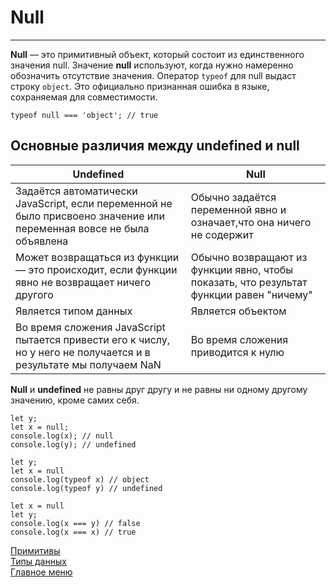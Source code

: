 # Null
____
__Null__ — это примитивный объект, который состоит из единственного значения null. Значение __null__ используют, когда нужно намеренно обозначить отсутствие значения. Оператор `typeof` для null выдаст строку `object`. Это официально признанная ошибка в языке, сохраняемая для совместимости.
```
typeof null === 'object'; // true
```
## Основные различия между undefined и null

<table>
   <thead>
        <tr>
            <th>Undefined</th>
            <th>Null</th>
        </tr>
    </thead>
    <tbody>
    <tr>
        <td>Задаётся автоматически JavaScript, если переменной не было присвоено значение или переменная вовсе не была объявлена</td>
        <td>Oбычно задаётся переменной явно и означает,что она ничего не содержит</td>
    </tr>
    <tr>
        <td>Может возвращаться из функции — это происходит, если функции явно не возвращает ничего другого </td>
        <td>Oбычно возвращают из функции явно, чтобы показать, что результат функции равен "ничему"</td>
    </tr>
    <tr>
        <td>Является типом данных</td>
        <td>Является объектом </td>
    </tr>
    <tr>
        <td>Во время сложения JavaScript пытается привести его к числу, но у него не получается и в результате мы получаем NaN</td>
        <td>Во время сложения приводится к нулю </td>
    </tr>
    </tbody>
</table>
  
__Null__ и __undefined__ не равны друг другу и не равны ни одному другому значению, кроме самих себя.

```
let y;
let x = null;
console.log(x); // null
console.log(y); // undefined
```
```
let y;
let x = null
console.log(typeof x) // object
console.log(typeof y) // undefined
```
```
let x = null
let y;
console.log(x === y) // false
console.log(x === x) // true
```

[Примитивы](../primitive.md)<br>
[Типы данных](../data-types.md)<br>
[Главное меню](../../README.md)<br>